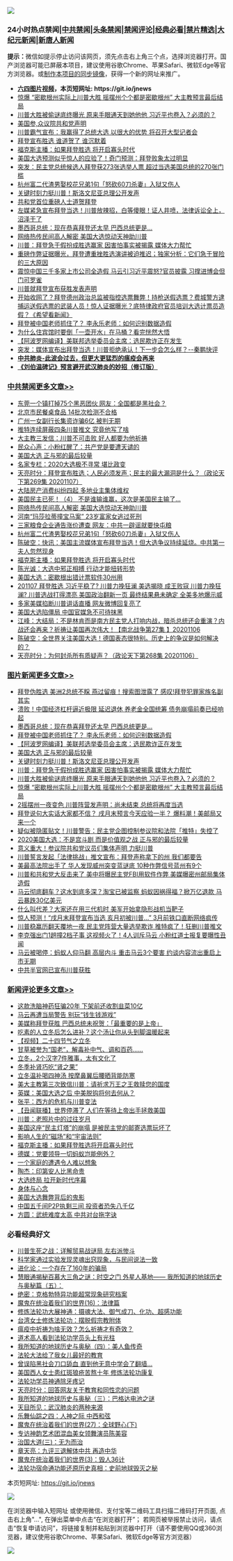 ![](https://raw.githubusercontent.com/fqnews/bnews/master/64photo/fqnews-qr.jpg)

<div id="tt">
<h3>24小时热点禁闻|<a href="#%E4%B8%AD%E5%85%B1%E7%A6%81%E9%97%BB%E6%9B%B4%E5%A4%9A%E6%96%87%E7%AB%A0">中共禁闻</a>|<a href="#%E5%9B%BE%E7%89%87%E6%96%B0%E9%97%BB%E6%9B%B4%E5%A4%9A%E6%96%87%E7%AB%A0">头条禁闻</a>|<a href="#%E6%96%B0%E9%97%BB%E8%AF%84%E8%AE%BA%E6%9B%B4%E5%A4%9A%E6%96%87%E7%AB%A0">禁闻评论|<a href="#%E5%BF%85%E7%9C%8B%E7%BB%8F%E5%85%B8%E5%A5%BD%E6%96%87">经典必看|<a href="/video.md#%E7%A6%81%E7%89%87%E7%B2%BE%E9%80%89">禁片精选</a>|<a href="https://github.com/fqnews/djy/blob/master/gb/nf1351518.md#1">大纪元新闻</a>|<a href="https://github.com/fqnews/ntdtv/blob/master/gb/prog204.md#1">新唐人新闻</a></h3>
<div><b>提示：</b>微信如提示停止访问该网页，须先点击右上角三个点，选择浏览器打开。国产浏览器可能已屏蔽本项目，建议使用谷歌Chrome、苹果Safari、微软Edge等官方浏览器。或<a href="https://github.com/fqnews/bnews/blob/master/%E5%88%B6%E4%BD%9Cgit%E7%A6%81%E9%97%BB%E9%95%9C%E5%83%8F.md">制作本项目的同步镜像</a>，获得一个新的网址来推广。</div>
<ul>
<li><b><a href="http://d1.bdrive.tk/64.mp4" target="_blank">六四图片视频</a>，本页短网址: https://git.io/jnews</b></li>
<li><a href="/topimagenews/20201108/1427517.md">惊爆 “密歇根州实际上川普大胜 摇摆州个个都是密歇根州” 大主教预言最后结局</a></li>
<li><a href="/topimagenews/20201108/1427556.md">川普大胜被偷谜底终曝光 原来手眼通天到她他他 习近平也卷入？必须的？</a></li>
<li><a href="/taiwannews/20201108/1427601.md">美国参,众议院共和党声明</a></li>
<li><a href="/cnnews/20201108/1427508.md">川普霸气宣布：我赢得了总统大选 以很大的优势 将召开大型记者会</a></li>
<li><a href="/worldnews/usa/20201108/1427615.md">拜登宣布胜选 谁道贺了 谁沉默着</a></li>
<li><a href="/cbnews/20201108/1427515.md">福克斯主播：如果拜登胜选 将开启寡头时代</a></li>
<li><a href="/cnnews/20201108/1427756.md">美国大选预测似乎惊人的应验了！奇门预测：拜登败象太过明显</a></li>
<li><a href="/worldnews/usa/20201108/1427514.md">突发：民主党总统候选人拜登获273张选举人票 超过当选美国总统的270张门槛</a></li>
<li><a href="/cbnews/20201108/1427552.md">杭州富二代渣男娶校花兄弟1句「怒砍60刀杀妻」入狱又伤人</a></li>
<li><a href="/topimagenews/20201108/1427654.md">关键时刻力挺川普！斯洛文尼亚总理公开发声</a></li>
<li><a href="/worldnews/usa/20201108/1427555.md">共和党首位重磅人士道贺拜登</a></li>
<li><a href="/bannedvideo/20201108/1427782.md">左媒紧急宣布拜登当选！川普放辣招，白等傻眼！证人井喷，法律诉讼全上，沼泽干了</a></li>
<li><a href="/topimagenews/20201108/1427825.md">墨西哥总统：现在恭喜拜登还太早 巴西总统更是...</a></li>
<li><a href="/cbnews/20201108/1427593.md">网络热传民间高人解密 美国大选惊动天神助川普</a></li>
<li><a href="/topimagenews/20201108/1427570.md">川普：拜登急于假扮成胜选赢家 因害怕事实被揭露 媒体大力帮忙</a></li>
<li><a href="/bannedvideo/20201108/1427503.md">重磅作弊证据曝光，拜登遭重挫胜选演讲被迫推迟；独家分析：它们急于冒险的三大原因</a></li>
<li><a href="/cnnews/20201108/1427506.md">震惊中国三千多家上市公司全造假 马云引习近平震怒?官员披露 习撑进博会但门可罗雀</a></li>
<li><a href="/ssgc/20201108/1427554.md">川普就拜登宣布获胜发表声明</a></li>
<li><a href="/bannedvideo/20201108/1427754.md">开始收网了？拜登德州政治总监被指控选票舞弊！持枪送假选票？费城警方逮捕运送假选票的武装人员！惊人证据曝光？底特律政府官员培训大选计票员造假？《希望看新闻》</a></li>
<li><a href="/topimagenews/20201108/1427798.md">拜登被中国老师抓住了？ 李永乐老师：如何识别数据造假</a></li>
<li><a href="/lifebaike/20201108/1427676.md">为什么住宾馆时要倒「一壶开水」在马桶？看完恍然大悟</a></li>
<li><a href="/topimagenews/20201108/1427794.md">【阿波罗网编译】美联邦选举委员会主席：选民欺诈正在发生</a></li>
<li><a href="/bannedvideo/20201108/1427569.md">突发：媒体宣布出拜登当选！川普拒绝承认！下一步会怎么样？--秦鹏快评</a></li>
<li><b><a href="/comments/20200211/1275071.md" target="_blank">中共肺炎-此波会过去，但更大更猛烈的瘟疫会再来</a></b></li>
<li><b><a href="/comments/20200207/1272816.md" target="_blank">《刘伯温碑记》预言避开武汉肺炎的妙招（修订版）</a></b></li>
</ul>
</div>

<div class="catlist">
<h3><a href="/cbnews/" target="_blank">中共禁闻</a><span><a href="/cbnews/" target="_blank" rel="nofollow">更多文章>></a></span></h3>
<ul>
<li><a href="/cbnews/20201108/1427833.md" target="_blank">东莞一个镇打掉75个黑恶团伙 网友：全国都是黑社会？</a></li>
<li><a href="/cbnews/20201108/1427832.md" target="_blank">北京市民餐桌食品 14批次检测不合格</a></li>
<li><a href="/cbnews/20201108/1427831.md" target="_blank">广州一女副行长集资诈骗6亿 被判无期</a></li>
<li><a href="/cbnews/20201108/1427813.md" target="_blank">推特连续屏蔽四条川普推文 究竟他写了啥</a></li>
<li><a href="/cbnews/20201108/1427779.md" target="_blank">大主教三发信：川普不可击败 好人都要为他祈祷</a></li>
<li><a href="/cbnews/20201108/1427741.md" target="_blank">民众心声：小粉红醒了：共产党是要遭天谴的</a></li>
<li><a href="/topimagenews/20201108/1427716.md" target="_blank">美国大选 正与邪的最后较量</a></li>
<li><a href="/cbnews/20201108/1427694.md" target="_blank">名家专栏：2020大选极不寻常 堪比政变</a></li>
<li><a href="/cbnews/20201108/1427693.md" target="_blank">天亮时分：拜登宣布胜选；人民必须发声；民主的最大漏洞是什么？（政论天下第269集 20201107）</a></li>
<li><a href="/cbnews/20201108/1427627.md" target="_blank">大陆房产消费纠纷四起 多地业主集体维权</a></li>
<li><a href="/cbnews/20201108/1427576.md" target="_blank">美国民主已死！（4） 不是谁输谁赢，这次是美国民主输了…</a></li>
<li><a href="/cbnews/20201108/1427593.md" target="_blank">网络热传民间高人解密 美国大选惊动天神助川普</a></li>
<li><a href="/cbnews/20201108/1427612.md" target="_blank">河南“玛莎拉蒂撞宝马案” 23岁富家女逃过死刑</a></li>
<li><a href="/cbnews/20201108/1427602.md" target="_blank">三家粮食企业通告涨价遭查 网友：中共一辟谣就要快屯粮</a></li>
<li><a href="/cbnews/20201108/1427552.md" target="_blank">杭州富二代渣男娶校花兄弟1句「怒砍60刀杀妻」入狱又伤人</a></li>
<li><a href="/cbnews/20201108/1427549.md" target="_blank">陈破空：快讯：美国主流媒体宣布拜登当选！但大选争议持续延烧。中共第一夫人忽然现身</a></li>
<li><a href="/cbnews/20201108/1427515.md" target="_blank">福克斯主播：如果拜登胜选 将开启寡头时代</a></li>
<li><a href="/cbnews/20201107/1427476.md" target="_blank">陈光诚：大选中邪正相搏 行动才能扭转形势</a></li>
<li><a href="/cbnews/20201107/1427453.md" target="_blank">美国大选：密歇根出错计票软件30州用</a></li>
<li><a href="/cbnews/20201107/1427394.md" target="_blank">201107 拜登胜选 习近平稳了? 川普力挽狂澜 美选揭晓 成王败寇 川普力挽狂澜? 川普选战打得漂亮 美国政治翻新一页 最终结果悬未确定 全美多地爆示威</a></li>
<li><a href="/cbnews/20201107/1427365.md" target="_blank">多家美媒掐断川普讲话直播 网友微博回复亮了</a></li>
<li><a href="/cbnews/20201107/1427364.md" target="_blank">美国大选陷僵局 中国官媒急不可待抹黑</a></li>
<li><a href="/cbnews/20201107/1427281.md" target="_blank">江峰：大结局：不是林肯而是南方民主党人打响内战，暗杀总统还会重演？内战还会再来？祈祷让美国再次伟大！【南北战争第27集 】20201106</a></li>
<li><a href="/cbnews/20201107/1427277.md" target="_blank">陈破空：全世界关注美国大选！德国表态很特别。历史上的争议是如何解决的？</a></li>
<li><a href="/cbnews/20201107/1427237.md" target="_blank">天亮时分：为何封杀所有质疑声？（政论天下第268集 20201106）</a></li>

</ul>
</div>
<div class="catlist">
<h3><a href="/topimagenews/" target="_blank">图片新闻</a><span><a href="/topimagenews/" target="_blank" rel="nofollow">更多文章>></a></span></h3>
<ul>
<li><a href="/topimagenews/20201108/1427900.md" target="_blank">拜登伪胜选 美洲2总统不睬 燕过留痕！搜索图泄露了 感叹!拜登犯罪家族名副其实</a></li>
<li><a href="/topimagenews/20201108/1427887.md" target="_blank">溃败！中国经济杠杆逼近极限 延迟退休 养老金全国统筹 债务崩塌前奏已经响起</a></li>
<li><a href="/topimagenews/20201108/1427825.md" target="_blank">墨西哥总统：现在恭喜拜登还太早 巴西总统更是&#8230;</a></li>
<li><a href="/topimagenews/20201108/1427798.md" target="_blank">拜登被中国老师抓住了？ 李永乐老师：如何识别数据造假</a></li>
<li><a href="/topimagenews/20201108/1427794.md" target="_blank">【阿波罗网编译】美联邦选举委员会主席：选民欺诈正在发生</a></li>
<li><a href="/topimagenews/20201108/1427716.md" target="_blank">美国大选 正与邪的最后较量</a></li>
<li><a href="/topimagenews/20201108/1427654.md" target="_blank">关键时刻力挺川普！斯洛文尼亚总理公开发声</a></li>
<li><a href="/topimagenews/20201108/1427570.md" target="_blank">川普：拜登急于假扮成胜选赢家 因害怕事实被揭露 媒体大力帮忙</a></li>
<li><a href="/topimagenews/20201108/1427556.md" target="_blank">川普大胜被偷谜底终曝光 原来手眼通天到她他他 习近平也卷入？必须的？</a></li>
<li><a href="/topimagenews/20201108/1427517.md" target="_blank">惊爆 “密歇根州实际上川普大胜 摇摆州个个都是密歇根州” 大主教预言最后结局</a></li>
<li><a href="/topimagenews/20201107/1427050.md" target="_blank">2摇摆州一夜变色 川普阵营发声明：尚未结束 总统将再度当选</a></li>
<li><a href="/topimagenews/20201107/1427028.md" target="_blank">拜登说句大实话大家都不信？ 戌月末预言今天应验一半？ 爆料潮！美邮局又来一个</a></li>
<li><a href="/topimagenews/20201107/1427027.md" target="_blank">疑似被隐匿贴文！川普警告：民主党企图控制参议院和法院「推特」失控了</a></li>
<li><a href="/topimagenews/20201106/1426787.md" target="_blank">2020美国大选：不是宫斗剧 而是价值观之战 正与邪的最后较量</a></li>
<li><a href="/topimagenews/20201106/1426741.md" target="_blank">意义重大！参议院共和党议员们集体声明 力挺川普</a></li>
<li><a href="/topimagenews/20201106/1426575.md" target="_blank">川普誓言发起「法律挑战」推文宣布：拜登声称拿下的州 我们都要告</a></li>
<li><a href="/topimagenews/20201106/1426512.md" target="_blank">美最高法院出手了 华人发现威州突变蓝谜底 10种作弊信号蓝州有9个</a></li>
<li><a href="/topimagenews/20201106/1426479.md" target="_blank">川普和共和党大反击来了 美中将曝民主党FBI用软件作弊 美媒曝密州邮局集体造假</a></li>
<li><a href="/topimagenews/20201105/1426317.md" target="_blank">马云彻底翻车？这水到底多深？淘宝已被监察 蚂蚁因祸得福？掀万亿退款 马云暴跌30亿美元</a></li>
<li><a href="/topimagenews/20201105/1426203.md" target="_blank">什么叫代差？大家还在用三代机时 美军开始拿隐形战机当靶子</a></li>
<li><a href="/topimagenews/20201105/1426135.md" target="_blank">惊人预测！“戌月末拜登宣布当选 亥月初被川普…” 3月前铁口直断网络疯传</a></li>
<li><a href="/topimagenews/20201105/1425898.md" target="_blank">川普稳赢历翻天覆地一夜 民主党阵营大量选举欺诈 推特疯了！狂删川普推文</a></li>
<li><a href="/topimagenews/20201104/1425824.md" target="_blank">李克强出门1趟撞2档子事 这视频火了！4人训斥马云 小粉红道士报复要曝性丑闻</a></li>
<li><a href="/topimagenews/20201104/1425724.md" target="_blank">马云被喝停：蚂蚁人仰马翻 高层内斗 重击马云3个要害 约谈内容流出重启上市无期</a></li>
<li><a href="/topimagenews/20201104/1425637.md" target="_blank">中共半官网已宣布川普获胜</a></li>

</ul>
</div>
<div class="catlist">
<h3><a href="/comments/" target="_blank">新闻评论</a><span><a href="/comments/" target="_blank" rel="nofollow">更多文章>></a></span></h3>
<ul>
<li><a href="/comments/20201108/1427903.md" target="_blank">这款洗脑神药狂骗20年 下架前还收割韭菜10亿</a></li>
<li><a href="/comments/20201108/1427873.md" target="_blank">马云再遭当局警告 别玩“钱生钱游戏”</a></li>
<li><a href="/comments/20201108/1427867.md" target="_blank">美媒称拜登获胜 巴西总统未祝贺：「最重要的是上帝」</a></li>
<li><a href="/comments/20201108/1427844.md" target="_blank">吃素的人立冬后怎么进补？这个汤让你从头到脚温暖起来</a></li>
<li><a href="/comments/20201108/1427821.md" target="_blank">【视频】二十四节气之立冬</a></li>
<li><a href="/comments/20201108/1427820.md" target="_blank">甘草被誉为“国老”，解毒补中气、调和百药&#8230;&#8230;</a></li>
<li><a href="/comments/20201108/1427819.md" target="_blank">立冬，2个汉字7件雅事，太有文化了</a></li>
<li><a href="/comments/20201108/1427818.md" target="_blank">冬季补肾巧吃“肾之果”</a></li>
<li><a href="/comments/20201108/1427816.md" target="_blank">立冬温补喝四神汤 按摩鼻翼后腰晒背能防寒</a></li>
<li><a href="/comments/20201108/1427778.md" target="_blank">美大主教第三次致信川普：请祈求万王之王救赎您的国度</a></li>
<li><a href="/comments/20201108/1427749.md" target="_blank">英媒：美国大选之后 中美脱钩将何去何从？</a></li>
<li><a href="/comments/20201108/1427748.md" target="_blank">张平：西方的危机与川普变法</a></li>
<li><a href="/comments/20201108/1427747.md" target="_blank">【丑闻联播】世界停滞了 人们在等待上帝出手拯救美国</a></li>
<li><a href="/comments/20201108/1427746.md" target="_blank">川普：老照片中的过往岁月</a></li>
<li><a href="/comments/20201108/1427731.md" target="_blank">美国这座“民主灯塔”的崩塌 是被民主党的邮寄选票玩坏了</a></li>
<li><a href="/comments/20201108/1427709.md" target="_blank">影响人生的“磁场”和“宇宙法则”</a></li>
<li><a href="/comments/20201108/1427708.md" target="_blank">福克斯主播：如果拜登胜选将开启寡头时代</a></li>
<li><a href="/comments/20201108/1427707.md" target="_blank">德媒：党要领导一切蚂蚁岂能例外？</a></li>
<li><a href="/comments/20201108/1427687.md" target="_blank">一个家庭的遭遇令人难以想象</a></li>
<li><a href="/comments/20201108/1427673.md" target="_blank">陶杰：印第安人比黑命贵</a></li>
<li><a href="/comments/20201108/1427672.md" target="_blank">大选终局 拉开新时代序幕</a></li>
<li><a href="/comments/20201108/1427671.md" target="_blank">身体与心念</a></li>
<li><a href="/comments/20201108/1427670.md" target="_blank">美国大选舞弊背后的鬼影</a></li>
<li><a href="/comments/20201108/1427669.md" target="_blank">中国五千间P2P执剩三间 投资者恐失八千亿</a></li>
<li><a href="/comments/20201108/1427668.md" target="_blank">方圆：武统难度太高 中共对台拖字诀</a></li>

</ul>
</div>

<div class="catlist">
<h3>必看经典好文</h3>
<ul>
<li><a href="/comments/20200908/1392745.md" target="_blank">川普生死之战：详解贸易战谜局 左右派惨斗</a></li>
<li><a href="/comments/20200921/1400587.md" target="_blank">科学家通过实验发现灵魂出窍现象，与民间说法一致</a></li>
<li><a href="/comments/20200907/1392278.md" target="_blank">进化论：一个存在了160年的骗局</a></li>
<li><a href="/cbnews/20170907/819423.md" target="_blank">慧眼通揭秘百慕大三角之谜：时空之门 外星人基地—— 我所知道的地球历史与奥秘篇（五）：</a></li>
<li><a href="/comments/20200705/783265.md" target="_blank">绝密：克格勃特异功能超常现象研究档案</a></li>
<li><a href="/topimagenews/20180615/958090.md" target="_blank">魔鬼在统治着我们的世界(16)：法律篇</a></li>
<li><a href="/comments/20191203/1234383.md" target="_blank">修炼法轮功大展神通：摄魂大法、御气成刀、化功、超感功能</a></li>
<li><a href="/cbnews/20200610/1342772.md" target="_blank">台湾女士修炼法轮功：摆脱假宗教附体</a></li>
<li><a href="/comments/20200502/1322275.md" target="_blank">瘟疫中祈祷为啥无效？怎么祈祷才有奇效？</a></li>
<li><a href="/comments/20200227/1284657.md" target="_blank">道术高人看到法轮功学员头上有光柱</a></li>
<li><a href="/tculture/xiulian/20170729/799172.md" target="_blank">我所知道的地球历史与奥秘（四）：美人鱼传奇</a></li>
<li><a href="/cbnews/20200516/1329218.md" target="_blank">法轮大法给了我女儿最好的教育</a></li>
<li><a href="/topimagenews/20200928/1404412.md" target="_blank">曾误陷黑社会刀口舔血 直到他无意中学会了翻墙&#8230;</a></li>
<li><a href="/comments/20190126/1070164.md" target="_blank">美国西人女士患红斑狼疮苦熬十年 修炼法轮功康复</a></li>
<li><a href="/health/20170626/780263.md" target="_blank">法轮功学员神通除牙疼记</a></li>
<li><a href="/cbnews/20200916/1397196.md" target="_blank">天亮时分：回答网友关于教育和同性恋的问题</a></li>
<li><a href="/tculture/xiulian/20170726/797589.md" target="_blank">我所知道的地球历史与奥秘（三）：巴格达电池之谜</a></li>
<li><a href="/comments/20200816/1381123.md" target="_blank">天目所见：武汉肺炎的两种来源</a></li>
<li><a href="/tculture/20190101/791144.md" target="_blank">乐舞仙踪之四：人神之际 中西和弦</a></li>
<li><a href="/comments/20181224/1052333.md" target="_blank">魔鬼在统治着我们的世界(27)：全球野心(下)</a></li>
<li><a href="/topimagenews/20180404/923380.md" target="_blank">专访神韵艺术团混血美女领舞演员陈美容</a></li>
<li><a href="/cbnews/20180309/912114.md" target="_blank">治国大道(三)：无为而治</a></li>
<li><a href="/comments/20131119/1029445.md" target="_blank">章天亮：九评三退解体中共 再造中华</a></li>
<li><a href="/topimagenews/20180521/945342.md" target="_blank">魔鬼在统治着我们的世界(3)：毁人36计</a></li>
<li><a href="/tculture/20121025/73069.md" target="_blank">法轮功宿命通功能还原历史真相：史前地球毁灭之秘</a></li>

</ul>
</div>

本页短网址: https://git.io/jnews

![](https://raw.githubusercontent.com/fqnews/bnews/master/64photo/fqnews-qr.jpg)

在浏览器中输入短网址 或使用微信、支付宝等二维码工具扫描二维码打开页面, 点击右上角"...", 在弹出菜单中点击“在浏览器打开”； 若网页被举报禁止访问，请点击“恢复申请访问”，将链接复制并粘贴到浏览器中打开（请不要使用QQ或360浏览器，建议使用谷歌Chrome、苹果Safari、微软Edge等官方浏览器）

![](https://raw.githubusercontent.com/fqnews/bnews/master/64photo/wx.jpg)